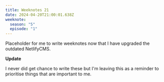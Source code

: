 ```yaml
---
title: Weeknotes 21
date: 2024-04-20T21:00:01.638Z
weeknote:
  season: "5"
  episode: "1"
---
```

Placeholder for me to write weeknotes now that I have upgraded the outdated NetlifyCMS.

**Update**

I never did get chance to write these but I'm leaving this as a reminder to prioritise things that are important to me.
